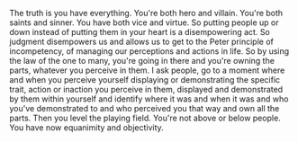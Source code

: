  The truth is you have everything. You're both hero and villain. You're both saints and sinner. You have both vice and virtue. So putting people up or down instead of putting them in your heart is a disempowering act. So judgment disempowers us and allows us to get to the Peter principle of incompetency, of managing our perceptions and actions in life. So by using the law of the one to many, you're going in there and you're owning the parts, whatever you perceive in them. I ask people, go to a moment where and when you perceive yourself displaying or demonstrating the specific trait, action or inaction you perceive in them, displayed and demonstrated by them within yourself and identify where it was and when it was and who you've demonstrated to and who perceived you that way and own all the parts. Then you level the playing field. You're not above or below people. You have now equanimity and objectivity.